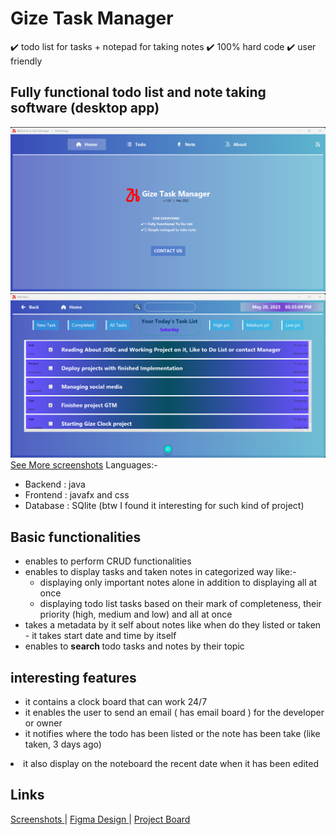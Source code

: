 # Gize Task Manager
✔️ todo list for tasks + notepad for taking notes
✔️ 100% hard code
✔️ user friendly
## Fully functional todo list and note taking software (desktop app)
![image](https://github.com/sgc93/Gize-Task-Manager/blob/main/Screenshoots/wellcomePage.png)
![image](https://github.com/sgc93/Gize-Task-Manager/blob/main/Screenshoots/todoBoard.png)
<a href="https://github.com/sgc93/Gize-Task-Manager/tree/main/Screenshoots"> See More screenshots</a>
Languages:-
<ul>
  <li> Backend : java </li>
  <li> Frontend : javafx and css </li>
  <li> Database : SQlite (btw I found it interesting for such kind of project)
</ul>
 
## Basic functionalities
<ul>
  <li> enables to perform CRUD functionalities </li>
  <li> enables to display tasks and taken notes in categorized way like:-
      <ul>
        <li> displaying only important notes alone in addition to displaying all at once</li>
        <li> displaying todo list tasks based on their mark of completeness, their priority (high, medium and low) and all at once </li>
      </ul></li>
  <li> takes a metadata by it self about notes like when do they listed or taken - it takes start date and time by itself </li>
  <li> enables to <b> search </b> todo tasks and notes by their topic </li>
</ul>

## interesting features
  <ul> 
  <li> it contains a clock board that can work 24/7 </li>
  <li> it enables the user to send an email ( has email board ) for the developer or owner</li> 
  <li> it notifies where the todo has been listed or the note has been take (like taken, 3 days ago) </ul>
  <li> it also display on the noteboard the recent date when it has been edited </li>
  </ul>
  
## Links

<a href="https://github.com/sgc93/Gize-Task-Manager/tree/main/Screenshoots"> Screenshots </a>    |   <a href="https://www.figma.com/file/qwhp9yWQvWAVxU6JE5kx1O/ToDoList?type=design&node-id=0%3A1&t=1jegm1lkgZeZw71D-1"> Figma Design </a>   |   <a href="https://github.com/users/sgc93/projects/3"> Project Board </a>
